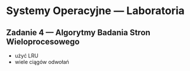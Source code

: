 # Systemy Operacyjne — Laboratoria

## Zadanie 4 — Algorytmy Badania Stron Wieloprocesowego

- użyć LRU
- wiele ciągów odwołań
